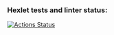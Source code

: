 ### Hexlet tests and linter status:
[![Actions Status](https://github.com/OksanaKulakova/js-async-project-4/actions/workflows/hexlet-check.yml/badge.svg)](https://github.com/OksanaKulakova/js-async-project-4/actions)